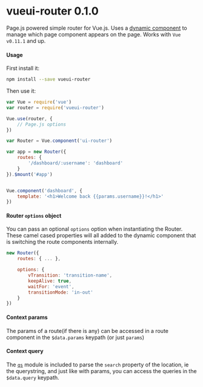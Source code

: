 
vueui-router 0.1.0
==================
Page.js powered simple router for Vue.js. Uses a [dynamic component](http://vuejs.org/guide/components.html#Dynamic_Components) to manage
which page component appears on the page. Works with ```Vue v0.11.1``` and up.

#### Usage

First install it:
```bash
npm install --save vueui-router
```

Then use it:
```js
var Vue = require('vue')
var router = require('vueui-router')

Vue.use(router, {
    // Page.js options
})

var Router = Vue.component('ui-router')

var app = new Router({
    routes: {
        '/dashboard/:username': 'dashboard'
    }
}).$mount('#app')


Vue.component('dashboard', {
    template: '<h1>Welcome back {{params.username}}!</h1>'
})

```

#### Router ```options``` object
You can pass an optional ```options``` option when instantiating the Router. These camel cased properties will all added to
the dynamic component that is switching the route components internally.

```js
new Router({
    routes: { ... },

    options: {
        vTransition: 'transition-name',
        keepAlive: true,
        waitFor: 'event',
        transitionMode: 'in-out'
    }
})

```

#### Context params
The params of a route(if there is any) can be accessed in a route component in the ```$data.params``` keypath (or just ```params```)

#### Context query
The [```qs```](https://github.com/hapijs/qs) module is included to parse the ```search``` property of the location, ie the querystring,
and just like with params, you can access the queries in the ```$data.query``` keypath.